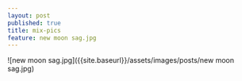 ```yaml
---
layout: post
published: true
title: mix-pics
feature: new moon sag.jpg
---
```

![new moon sag.jpg]({{site.baseurl}}/assets/images/posts/new moon sag.jpg)
